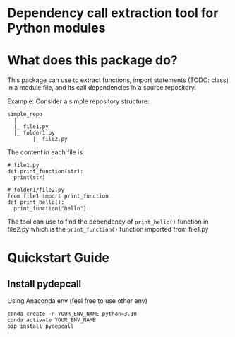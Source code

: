# Dependency call extraction tool for Python modules

# What does this package do?
This package can use to extract functions, import statements (TODO: class) in a module file, and its call dependencies in a source repository.

Example:
Consider a simple repository structure:
```
simple_repo
  |
  |_ file1.py
  |_ folder1.py
        |_ file2.py     
```

The content in each file is
```
# file1.py
def print_function(str):
  print(str)

# folder1/file2.py
from file1 import print_function
def print_hello():
  print_function("hello")
```

The tool can use to find the dependency of `print_hello()` function in file2.py which is the `print_function()` function imported from file1.py

# Quickstart Guide

## Install pydepcall
Using Anaconda env (feel free to use other env)
```
conda create -n YOUR_ENV_NAME python=3.10
conda activate YOUR_ENV_NAME
pip install pydepcall
```
